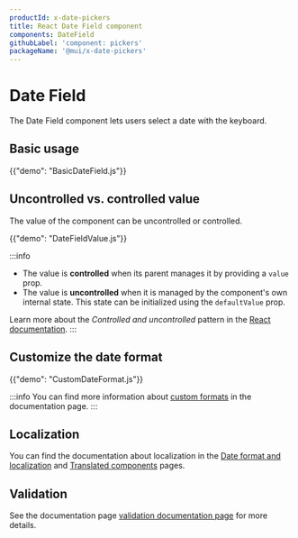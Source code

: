```yaml
---
productId: x-date-pickers
title: React Date Field component
components: DateField
githubLabel: 'component: pickers'
packageName: '@mui/x-date-pickers'
---
```


# Date Field

<p class="description">The Date Field component lets users select a date with the keyboard.</p>

## Basic usage

{{"demo": "BasicDateField.js"}}

## Uncontrolled vs. controlled value

The value of the component can be uncontrolled or controlled.

{{"demo": "DateFieldValue.js"}}

:::info

- The value is **controlled** when its parent manages it by providing a `value` prop.
- The value is **uncontrolled** when it is managed by the component's own internal state. This state can be initialized using the `defaultValue` prop.

Learn more about the _Controlled and uncontrolled_ pattern in the [React documentation](https://react.dev/learn/sharing-state-between-components#controlled-and-uncontrolled-components).
:::

## Customize the date format

{{"demo": "CustomDateFormat.js"}}

:::info
You can find more information about [custom formats](/x/react-date-pickers/adapters-locale/#custom-formats) in the documentation page.
:::

## Localization

You can find the documentation about localization in the [Date format and localization](/x/react-date-pickers/adapters-locale/) and [Translated components](/x/react-date-pickers/localization/) pages.

## Validation

See the documentation page [validation documentation page](/x/react-date-pickers/validation/) for more details.
